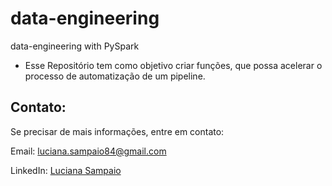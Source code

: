 # data-engineering
data-engineering with PySpark

- Esse Repositório tem como objetivo criar funções, que possa acelerar o processo de automatização de um pipeline. 


## Contato:
Se precisar de mais informações, entre em contato:

Email: luciana.sampaio84@gmail.com

LinkedIn: [Luciana Sampaio ](https://www.linkedin.com/in/luciana-sampaio/)

